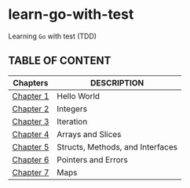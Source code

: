 # learn-go-with-test

Learning `Go` with test (TDD)

## TABLE OF CONTENT

| Chapters                                | DESCRIPTION                      |
| --------------------------------------- | -------------------------------- |
| [Chapter 1](./hello-world)              | Hello World                      |
| [Chapter 2](./integers)                 | Integers                         |
| [Chapter 3](./iteration)                | Iteration                        |
| [Chapter 4](./array-slices)             | Arrays and Slices                |
| [Chapter 5](./struct-methods-interface) | Structs, Methods, and Interfaces |
| [Chapter 6](./pointers-errors)          | Pointers and Errors              |
| [Chapter 7](./maps)                     | Maps                             |
